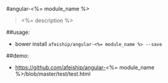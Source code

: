 #angular-<%= module_name %>
> <%= description %>

##usage:
+ bower install `afeiship/angular-<%= module_name %> --save`



##demo:
+ https://github.com/afeiship/angular-<%= module_name %>/blob/master/test/test.html
